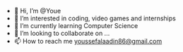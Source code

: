 - 👋 Hi, I’m @Youe
- 👀 I’m interested in coding, video games and internships    
- 🌱 I’m currently learning Computer Science  
- 💞️ I’m looking to collaborate on ...
- 📫 How to reach me youssefalaadin86@gmail.com

<!---
Youe25/Youe25 is a ✨ special ✨ repository because its `README.md` (this file) appears on your GitHub profile.
You can click the Preview link to take a look at your changes.
--->
